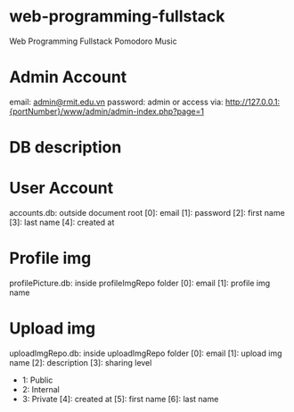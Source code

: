 # web-programming-fullstack
Web Programming Fullstack Pomodoro Music

# Admin Account 
email: admin@rmit.edu.vn
password: admin
or access via: http://127.0.0.1:{portNumber}/www/admin/admin-index.php?page=1

# DB description
# User Account
accounts.db: outside document root
[0]: email
[1]: password
[2]: first name
[3]: last name
[4]: created at

# Profile img
profilePicture.db: inside profileImgRepo folder
[0]: email
[1]: profile img name

# Upload img
uploadImgRepo.db: inside uploadImgRepo folder
[0]: email
[1]: upload img name
[2]: description
[3]: sharing level 
 - 1: Public
 - 2: Internal
 - 3: Private
[4]: created at
[5]: first name
[6]: last name




